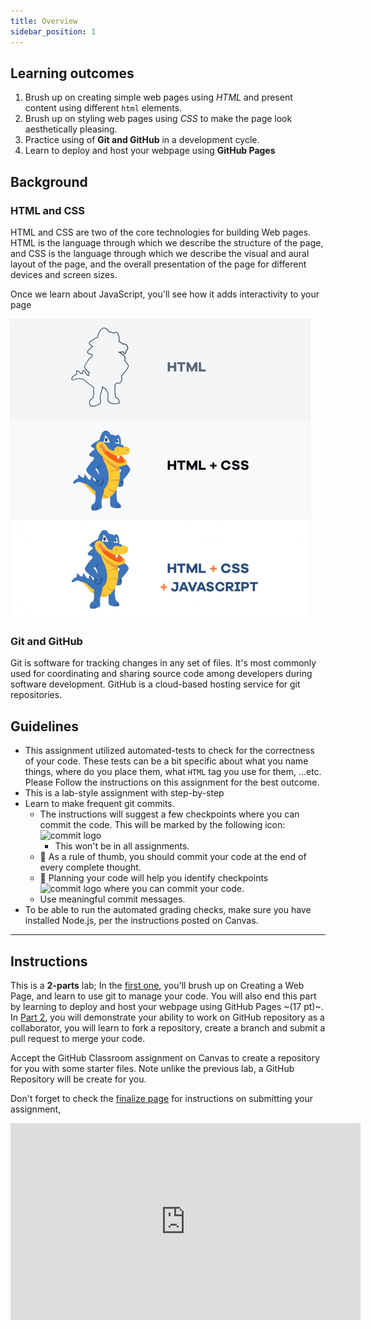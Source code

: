 ```yaml
---
title: Overview
sidebar_position: 1
---
```

## Learning outcomes
1. Brush up on creating simple web pages using *HTML* and present content using different `html` elements.
2. Brush up on styling web pages using *CSS* to make the page look aesthetically pleasing.
3. Practice using of **Git and GitHub** in a development cycle.
4. Learn to deploy and host your webpage using **GitHub Pages**
## Background
### HTML and CSS
HTML and CSS are two of the core technologies for building Web pages. HTML is the language through which we describe the structure of the page, and CSS is the language through which we describe the visual and aural layout of the page, and the overall presentation of the page for different devices and screen sizes.

Once we learn about JavaScript, you'll see how it adds interactivity to your page

![HTML vs CSS vs JS](./assets/web-tech.GIF)

### Git and GitHub
Git is software for tracking changes in any set of files. It's most commonly used for coordinating and sharing source code among developers during software development. GitHub is a cloud-based hosting service for git repositories.

## Guidelines
* This assignment utilized automated-tests to check for the correctness of your code. These tests can be a bit specific about what you name things, where do you place them, what `HTML` tag you use for them, ...etc. Please Follow the instructions on this assignment for the best outcome.
* This is a lab-style assignment with step-by-step
* Learn to make frequent git commits. 
    * The instructions will suggest a few checkpoints where you can commit the code. This will be marked by the following icon: <img alt="commit logo" height="15" src="https://upload.wikimedia.org/wikipedia/commons/thumb/e/e5/Octicons-git-commit.svg/1200px-Octicons-git-commit.svg.png"/>
        * This won't be in all assignments.
    * 💬 As a rule of thumb, you should commit your code at the end of every complete thought.
    * 🚩 Planning your code will help you identify checkpoints <img alt="commit logo" height="15" src="https://upload.wikimedia.org/wikipedia/commons/thumb/e/e5/Octicons-git-commit.svg/1200px-Octicons-git-commit.svg.png"/> where you can commit your code.
    * Use meaningful commit messages.
* To be able to run the automated grading checks, make sure you have installed Node.js, per the instructions posted on Canvas.

<hr />

## Instructions

This is a **2-parts** lab; In the [first one](part1), you'll brush up on Creating a Web Page, and learn to use git to manage your code. You will also end this part by learning to deploy and host your webpage using GitHub Pages ~(17 pt)~. In [Part 2](part2.md), you will demonstrate your ability to work on GitHub repository as a collaborator, you will learn to fork a repository, create a branch and submit a pull request to merge your code.
    
Accept the GitHub Classroom assignment on Canvas to create a repository for you with some starter files. Note unlike the previous lab, a GitHub Repository will be create for you.

Don't forget to check the [finalize page](finalize) for instructions on submitting your assignment, 

<iframe width="560" height="315" src="https://www.youtube-nocookie.com/embed/O7UqfRtQqds" title="YouTube video player" frameborder="0" allow="accelerometer; autoplay; clipboard-write; encrypted-media; gyroscope; picture-in-picture" allowfullscreen></iframe>